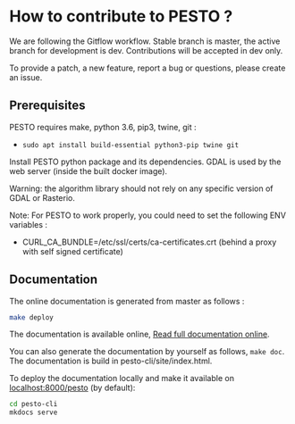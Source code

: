 # How to contribute to PESTO ?

We are following the Gitflow workflow. Stable branch is master, the active branch for development is dev. Contributions will be accepted in dev only.

To provide a patch, a new feature, report a bug or questions, please create an issue.

## Prerequisites

PESTO requires make, python 3.6, pip3, twine, git :

* `sudo apt install build-essential python3-pip twine git`

Install PESTO python package and its dependencies.
GDAL is used by the web server (inside the built docker image).

Warning: the algorithm library should not rely on any specific version of GDAL or Rasterio.

Note: For PESTO to work properly, you could need to set the following ENV variables :
- CURL_CA_BUNDLE=/etc/ssl/certs/ca-certificates.crt (behind a proxy with self signed certificate)

## Documentation

The online documentation is generated from master as follows :

```bash
make deploy
```

The documentation is available online, [Read full documentation online](https://airbusdefenceandspace.github.io/pesto).

You can also generate the documentation by yourself as follows, `make doc`. The documentation is build in pesto-cli/site/index.html.

To deploy the documentation locally and make it available on [localhost:8000/pesto](http://localhost:8000/pesto/about.html) (by default):

```bash
cd pesto-cli
mkdocs serve
```